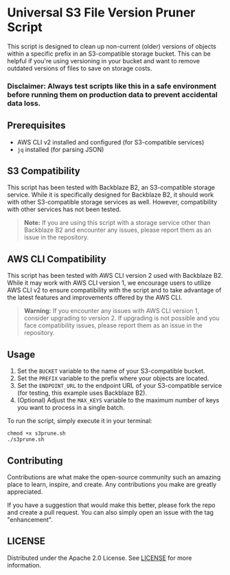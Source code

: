# Universal S3 File Version Pruner Script

This script is designed to clean up non-current (older) versions of objects within a specific prefix in an S3-compatible storage bucket. This can be helpful if you're using versioning in your bucket and want to remove outdated versions of files to save on storage costs.

### **Disclaimer: Always test scripts like this in a safe environment before running them on production data to prevent accidental data loss.**

## Prerequisites

- AWS CLI v2 installed and configured (for S3-compatible services)
- `jq` installed (for parsing JSON)

## S3 Compatibility

This script has been tested with Backblaze B2, an S3-compatible storage service. While it is specifically designed for Backblaze B2, it should work with other S3-compatible storage services as well. However, compatibility with other services has not been tested.

> **Note:** If you are using this script with a storage service other than Backblaze B2 and encounter any issues, please report them as an issue in the repository.

## AWS CLI Compatibility

This script has been tested with AWS CLI version 2 used with Backblaze B2. While it may work with AWS CLI version 1, we encourage users to utilize AWS CLI v2 to ensure compatibility with the script and to take advantage of the latest features and improvements offered by the AWS CLI.

> **Warning:** If you encounter any issues with AWS CLI version 1, consider upgrading to version 2. If upgrading is not possible and you face compatibility issues, please report them as an issue in the repository.

## Usage

1. Set the `BUCKET` variable to the name of your S3-compatible bucket.
2. Set the `PREFIX` variable to the prefix where your objects are located.
3. Set the `ENDPOINT_URL` to the endpoint URL of your S3-compatible service (for testing, this example uses Backblaze B2).
4. (Optional) Adjust the `MAX_KEYS` variable to the maximum number of keys you want to process in a single batch.

To run the script, simply execute it in your terminal:

```shell
chmod +x s3prune.sh
./s3prune.sh
```

## Contributing

Contributions are what make the open-source community such an amazing place to learn, inspire, and create. Any contributions you make are greatly appreciated.

If you have a suggestion that would make this better, please fork the repo and create a pull request. You can also simply open an issue with the tag "enhancement".

## LICENSE

Distributed under the Apache 2.0 License. See [LICENSE](LICENSE) for more information.


